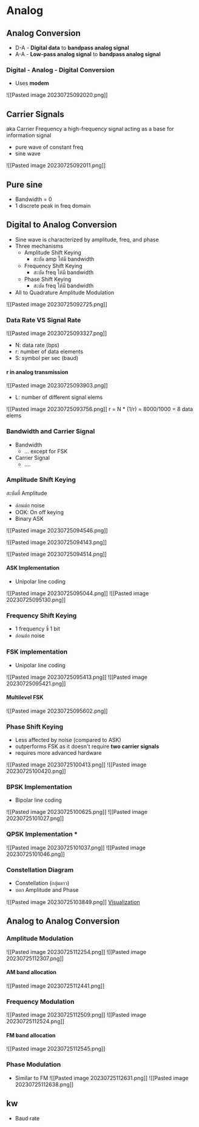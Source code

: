 # Analog

## Analog Conversion

- D-A - **Digital data** to **bandpass analog signal**
- A-A - **Low-pass analog signal** to **bandpass analog signal**

### Digital - Analog - Digital Conversion

- Uses **modem**

![[Pasted image 20230725092020.png]]

## Carrier Signals

aka Carrier Frequency
a high-frequency signal acting as a base for information signal

- pure wave of constant freq
- sine wave

![[Pasted image 20230725092011.png]]

## Pure sine

- Bandwidth = 0
- 1 discrete peak in freq domain

## Digital to Analog Conversion

- Sine wave is characterized by amplitude, freq, and phase
- Three mechanisms
	- Amplitude Shift Keying
		- สะบัด amp ให้มี bandwidth
	- Frequency Shift Keying
		- สะบัด freq ให้มี bandwidth
	- Phase Shift Keying
		- สะบัด freq ให้มี bandwidth
- All to Quadrature Amplitude Modulation

![[Pasted image 20230725092725.png]]

### Data Rate VS Signal Rate

![[Pasted image 20230725093327.png]]

- N: data rate (bps)
- r: number of data elements
- S: symbol per sec (baud)

#### r in analog transmission

![[Pasted image 20230725093903.png]]

- L: number of different signal elems

![[Pasted image 20230725093756.png]]
r = N * (1/r) = 8000/1000 = 8 data elems

### Bandwidth and Carrier Signal

- Bandwidth
	- … except for FSK
- Carrier Signal
	- ….

### Amplitude Shift Keying

สะบัดที่ Amplitude

- อ่อนต่อ noise
- OOK: On off keying
- Binary ASK

![[Pasted image 20230725094546.png]]

![[Pasted image 20230725094143.png]]

![[Pasted image 20230725094514.png]]

#### ASK Implementation

- Unipolar line coding

![[Pasted image 20230725095044.png]]
![[Pasted image 20230725095130.png]]

### Frequency Shift Keying

- 1 frequency ขี่ 1 bit
- อ่อนต่อ noise

### FSK implementation

- Unipolar line coding

![[Pasted image 20230725095413.png]]
![[Pasted image 20230725095421.png]]

#### Multilevel FSK

![[Pasted image 20230725095602.png]]

### Phase Shift Keying

- Less affected by noise (compared to ASK)
- outperforms FSK as it doesn't require **two carrier signals**
- requires more advanced hardware

![[Pasted image 20230725100413.png]]
![[Pasted image 20230725100420.png]]

### BPSK Implementation

- Bipolar line coding

![[Pasted image 20230725100625.png]]
![[Pasted image 20230725101027.png]]

### QPSK Implementation *

![[Pasted image 20230725101037.png]]
![[Pasted image 20230725101046.png]]

### Constellation Diagram

- Constellation (กลุ่มดาว)
- บอก Amplitude and Phase

![[Pasted image 20230725103849.png]]
[Visualization](https://www.cpe.ku.ac.th/~cpj/204325/tools/phasor/)

## Analog to Analog Conversion

### Amplitude Modulation

![[Pasted image 20230725112254.png]]
![[Pasted image 20230725112307.png]]

#### AM band allocation

![[Pasted image 20230725112441.png]]

### Frequency Modulation

![[Pasted image 20230725112509.png]]
![[Pasted image 20230725112524.png]]

#### FM band allocation

![[Pasted image 20230725112545.png]]

### Phase Modulation

- Similar to FM
![[Pasted image 20230725112631.png]]
![[Pasted image 20230725112638.png]]

## kw

- Baud rate
